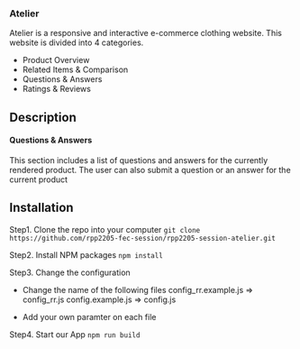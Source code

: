 ### Atelier
Atelier is a responsive and interactive e-commerce clothing website.
This website is divided into 4 categories.

- Product Overview
- Related Items & Comparison
- Questions & Answers
- Ratings & Reviews

## Description
#### Questions & Answers
This section includes a list of questions and answers for the currently rendered product.
The user can also submit a question or an answer for the current product

## Installation
Step1. Clone the repo into your computer
`git clone https://github.com/rpp2205-fec-session/rpp2205-session-atelier.git`

Step2. Install NPM packages
`npm install`

Step3. Change the configuration
* Change the name of the following files
  config_rr.example.js => config_rr.js
  config.example.js => config.js

* Add your own paramter on each file

Step4. Start our App
`npm run build`


